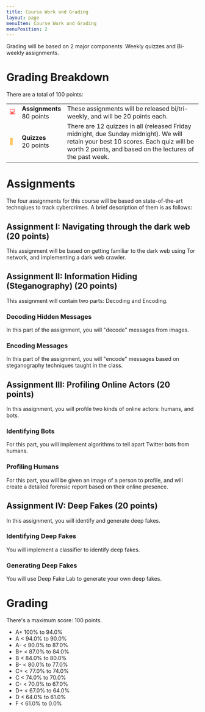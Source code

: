 ```yaml
---
title: Course Work and Grading
layout: page
menuItem: Course Work and Grading
menuPosition: 2
---
```

Grading will be based on 2 major components: Weekly quizzes and Bi-weekly assignments.

# Grading Breakdown

There are a total of 100 points:

<table>
	<tbody>	
		<tr>
			<td class="icon" style="color: red">💻</td>
			<td><b>Assignments</b><br>80 points</td>
			<td>These assignments will be released bi/tri-weekly, and will be 20 points each.</td>
		</tr>
		<tr>
			<td class="icon" style="color: orange">📑</td>
			<td><b>Quizzes</b><br>20 points</td>
			<td>There are 12 quizzes in all (released Friday midnight, due Sunday midnight). We will retain your best 10 scores. Each quiz will be worth 2 points, and based on the lectures of the past week.</td>
		</tr>
	</tbody>
</table>

# Assignments
The four assignments for this course will be based on state-of-the-art technqiues to track cybercrimes. A brief description of them is as follows:

## Assignment I: Navigating through the dark web (20 points)
This assignment will be based on getting familiar to the dark web using Tor network, and implementing a dark web crawler.

## Assignment II: Information Hiding (Steganography) (20 points)
This assignment will contain two parts: Decoding and Encoding.
### Decoding Hidden Messages
In this part of the assignment, you will "decode" messages from images.
### Encoding Messages
In this part of the assignment, you will "encode" messages based on steganography techniques taught in the class.

## Assignment III: Profiling Online Actors (20 points)
In this assignment, you will profile two kinds of online actors: humans, and bots.
### Identifying Bots
For this part, you will implement algorithms to tell apart Twitter bots from humans.
### Profiling Humans
For this part, you will be given an image of a person to profile, and will create a detailed forensic report based on their online presence.

## Assignment IV: Deep Fakes (20 points)
In this assignment, you will identify and generate deep fakes.
### Identifying Deep Fakes
You will implement a classifier to identify deep fakes.
### Generating Deep Fakes
You will use Deep Fake Lab to generate your own deep fakes.

# Grading

There's a maximum score: 100 points.

- A+ 100% to 94.0%
- A < 94.0% to 90.0%
- A- < 90.0% to 87.0%
- B+ < 87.0% to 84.0%
- B < 84.0% to 80.0%
- B- < 80.0% to 77.0%
- C+ < 77.0% to 74.0%
- C < 74.0% to 70.0%
- C- < 70.0% to 67.0%
- D+ < 67.0% to 64.0%
- D < 64.0% to 61.0%
- F < 61.0% to 0.0%

